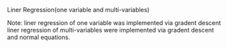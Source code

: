 Liner Regression(one variable and multi-variables)

Note: liner regression of one variable was implemented via gradent descent
      liner regression of multi-variables were implemented via gradent descent and normal equations.
